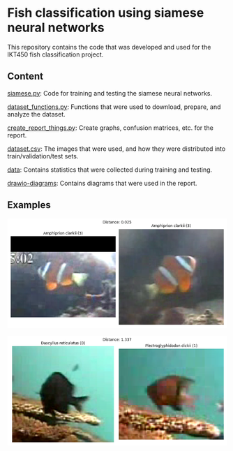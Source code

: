 # Fish classification using siamese neural networks

This repository contains the code that was developed and used for the IKT450 fish classification project.

## Content
[siamese.py](siamese.py): Code for training and testing the siamese neural networks.

[dataset_functions.py](dataset_functions.py): Functions that were used to download, prepare, and analyze the dataset.

[create_report_things.py](create_report_things.py): Create graphs, confusion matrices, etc. for the report.

[dataset.csv](dataset.csv): The images that were used, and how they were distributed into train/validation/test sets.

[data](/data/): Contains statistics that were collected during training and testing.

[drawio-diagrams](/drawio-diagrams/): Contains diagrams that were used in the report.

## Examples
![Predicted distance between two images](images/474_490_ok.png)

![Predicted distance between two images](images/140_195_ok.png)